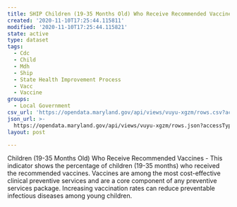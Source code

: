```yaml
---
title: SHIP Children (19-35 Months Old) Who Receive Recommended Vaccines 2008-2017
created: '2020-11-10T17:25:44.115811'
modified: '2020-11-10T17:25:44.115821'
state: active
type: dataset
tags:
  - Cdc
  - Child
  - Mdh
  - Ship
  - State Health Improvement Process
  - Vacc
  - Vaccine
groups:
  - Local Government
csv_url: 'https://opendata.maryland.gov/api/views/vuyu-xgzm/rows.csv?accessType=DOWNLOAD'
json_url: >-
  https://opendata.maryland.gov/api/views/vuyu-xgzm/rows.json?accessType=DOWNLOAD
layout: post

---
```

Children (19-35 Months Old) Who Receive Recommended Vaccines - This indicator shows the percentage of children (19-35 months) who received the recommended vaccines. Vaccines are among the most cost-effective clinical preventive services and are a core component of any preventive services package. Increasing vaccination rates can reduce preventable infectious diseases among young children.
